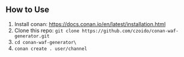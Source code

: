 ## How to Use

1. Install conan: https://docs.conan.io/en/latest/installation.html
2. Clone this repo: `git clone https://github.com/czoido/conan-waf-generator.git`
3. `cd conan-waf-generator\`
4. `conan create . user/channel`

